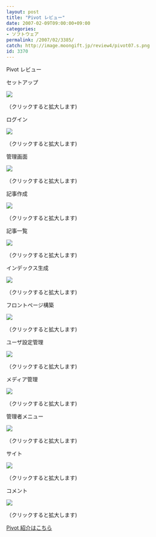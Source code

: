 ```yaml
---
layout: post
title: "Pivot レビュー"
date: 2007-02-09T09:00:00+09:00
categories:
- ソフトウェア
permalink: /2007/02/3385/
catch: http://image.moongift.jp/review4/pivot07.s.png
id: 3370
---
```

Pivot レビュー  
<!--more-->

セットアップ

  

[![](http://image.moongift.jp/review4/pivot01.s.png)](http://image.moongift.jp/review4/pivot01.png)  
  
（クリックすると拡大します)

  

ログイン

  

[![](http://image.moongift.jp/review4/pivot02.s.png)](http://image.moongift.jp/review4/pivot02.png)  
  
（クリックすると拡大します)

  

管理画面

  

[![](http://image.moongift.jp/review4/pivot03.s.png)](http://image.moongift.jp/review4/pivot03.png)  
  
（クリックすると拡大します)

  

記事作成

  

[![](http://image.moongift.jp/review4/pivot04.s.png)](http://image.moongift.jp/review4/pivot04.png)  
  
（クリックすると拡大します)

  

記事一覧

  

[![](http://image.moongift.jp/review4/pivot05.s.png)](http://image.moongift.jp/review4/pivot05.png)  
  
（クリックすると拡大します)

  

インデックス生成

  

[![](http://image.moongift.jp/review4/pivot06.s.png)](http://image.moongift.jp/review4/pivot06.png)  
  
（クリックすると拡大します)

  

フロントページ構築

  

[![](http://image.moongift.jp/review4/pivot07.s.png)](http://image.moongift.jp/review4/pivot07.png)  
  
（クリックすると拡大します)

  

ユーザ設定管理

  

[![](http://image.moongift.jp/review4/pivot08.s.png)](http://image.moongift.jp/review4/pivot08.png)  
  
（クリックすると拡大します)

  

メディア管理

  

[![](http://image.moongift.jp/review4/pivot09.s.png)](http://image.moongift.jp/review4/pivot09.png)  
  
（クリックすると拡大します)

  

管理者メニュー

  

[![](http://image.moongift.jp/review4/pivot10.s.png)](http://image.moongift.jp/review4/pivot10.png)  
  
（クリックすると拡大します)

  

サイト

  

[![](http://image.moongift.jp/review4/pivot11.s.png)](http://image.moongift.jp/review4/pivot11.png)  
  
（クリックすると拡大します)

  

コメント

  

[![](http://image.moongift.jp/review4/pivot12.s.png)](http://image.moongift.jp/review4/pivot12.png)  
  
（クリックすると拡大します)

  

[Pivot 紹介はこちら](http://oss.moongift.jp/intro/i-3381.html)

